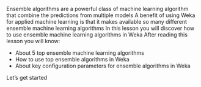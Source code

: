 Ensemble algorithms are a powerful class of machine learning algorithm that combine the
predictions from multiple models A benefit of using Weka for applied machine learning is that
it makes available so many different ensemble machine learning algorithms In this lesson you
will discover how to use ensemble machine learning algorithms in Weka After reading this
lesson you will know:
- About 5 top ensemble machine learning algorithms
- How to use top ensemble algorithms in Weka
- About key configuration parameters for ensemble algorithms in Weka

Let’s get started
